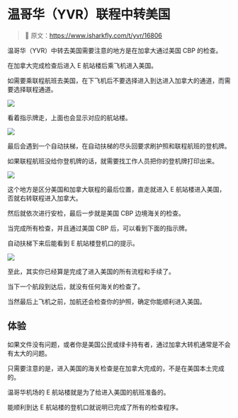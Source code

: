 # 温哥华（YVR）联程中转美国

> 🔔 原文：https://www.isharkfly.com/t/yvr/16806


温哥华（YVR）中转去美国需要注意的地方是在加拿大通过美国 CBP 的检查。

在加拿大完成检查后进入 E 航站楼后乘飞机进入美国。

如需要乘联程航班去美国，在下飞机后不要选择进入到达进入加拿大的通道，而需要选择联程通道。

![](https://cdn.isharkfly.com/com-isharkfly-www/discourse-uploads/optimized/3X/c/7/c73484bf06f5921cbdc2e4d2cb54990362a098f3_2_690x451.jpeg)

看着指示牌走，上面也会显示对应的航站楼。

![](https://cdn.isharkfly.com/com-isharkfly-www/discourse-uploads/optimized/3X/c/a/ca8e289668f6b4ee3941a81d7066446a2859cefb_2_690x360.jpeg)

最后会遇到一个自动扶梯，在自动扶梯的尽头回要求刷护照和联程航班的登机牌。

如果联程航班没给你登机牌的话，就需要找工作人员把你的登机牌打印出来。

![](https://cdn.isharkfly.com/com-isharkfly-www/discourse-uploads/optimized/3X/d/a/dab7f706a686bfa46a10c380988d812b3b15aebb_2_690x335.jpeg)

这个地方是区分美国和加拿大联程的最后位置，直走就进入 E 航站楼进入美国，否就右转联程进入加拿大。

然后就依次进行安检，最后一步就是美国 CBP 边境海关的检查。

当完成所有检查，并且通过美国 CBP 后，可以看到下面的指示牌。

自动扶梯下来后能看到 E 航站楼登机口的提示。

![](https://cdn.isharkfly.com/com-isharkfly-www/discourse-uploads/optimized/3X/7/6/76626e5ae58b36d3e0c514f95fb1efbd1fd01fcd_2_689x490.jpeg)

至此，其实你已经算是完成了进入美国的所有流程和手续了。

当下一个航段到达后，就没有任何海关的检查了。

当然最后上飞机之前，加航还会检查你的护照，确定你能顺利进入美国。

## 体验
如果文件没有问题，或者你是美国公民或绿卡持有者，通过加拿大转机通常是不会有太大的问题。

只需要注意的是，进入美国的海关检查是在加拿大完成的，不是在美国本土完成的。

温哥华机场的 E 航站楼就是为了给进入美国的航班准备的。

能顺利到达 E 航站楼的登机口就说明已完成了所有的检查程序。